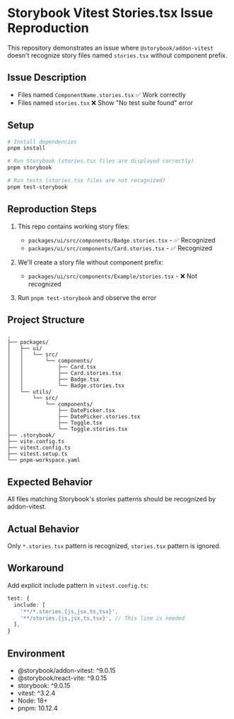 # Storybook Vitest Stories.tsx Issue Reproduction

This repository demonstrates an issue where `@storybook/addon-vitest` doesn't recognize story files named `stories.tsx` without component prefix.

## Issue Description

- Files named `ComponentName.stories.tsx` ✅ Work correctly
- Files named `stories.tsx` ❌ Show "No test suite found" error

## Setup

```bash
# Install dependencies
pnpm install

# Run Storybook (stories.tsx files are displayed correctly)
pnpm storybook

# Run tests (stories.tsx files are not recognized)
pnpm test-storybook
```

## Reproduction Steps

1. This repo contains working story files:
   - `packages/ui/src/components/Badge.stories.tsx` - ✅ Recognized
   - `packages/ui/src/components/Card.stories.tsx` - ✅ Recognized

2. We'll create a story file without component prefix:
   - `packages/ui/src/components/Example/stories.tsx` - ❌ Not recognized

3. Run `pnpm test-storybook` and observe the error

## Project Structure

```
.
├── packages/
│   ├── ui/
│   │   └── src/
│   │       └── components/
│   │           ├── Card.tsx
│   │           ├── Card.stories.tsx
│   │           ├── Badge.tsx
│   │           └── Badge.stories.tsx
│   └── utils/
│       └── src/
│           └── components/
│               ├── DatePicker.tsx
│               ├── DatePicker.stories.tsx
│               ├── Toggle.tsx
│               └── Toggle.stories.tsx
├── .storybook/
├── vite.config.ts
├── vitest.config.ts
├── vitest.setup.ts
└── pnpm-workspace.yaml
```

## Expected Behavior

All files matching Storybook's stories patterns should be recognized by addon-vitest.

## Actual Behavior

Only `*.stories.tsx` pattern is recognized, `stories.tsx` pattern is ignored.

## Workaround

Add explicit include pattern in `vitest.config.ts`:

```typescript
test: {
  include: [
    '**/*.stories.{js,jsx,ts,tsx}',
    '**/stories.{js,jsx,ts,tsx}', // This line is needed
  ],
}
```

## Environment

- @storybook/addon-vitest: ^9.0.15
- @storybook/react-vite: ^9.0.15
- storybook: ^9.0.15
- vitest: ^3.2.4
- Node: 18+
- pnpm: 10.12.4